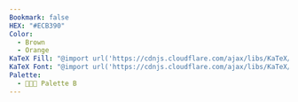 ```yaml
---
Bookmark: false
HEX: "#ECB390"
Color:
  - Brown
  - Orange
KaTeX Fill: "@import url('https://cdnjs.cloudflare.com/ajax/libs/KaTeX/0.16.9/katex.min.css')This is some text\\color{#FFF}\\colorbox{#ECB390}{\\textsf{This is some text}}This is some text​﻿"
KaTeX Font: "@import url('https://cdnjs.cloudflare.com/ajax/libs/KaTeX/0.16.9/katex.min.css')This is some text\\color{#ECB390}\\textsf{This is some text}This is some text﻿"
Palette:
  - 👨🏻‍🎨 Palette B
---
```

